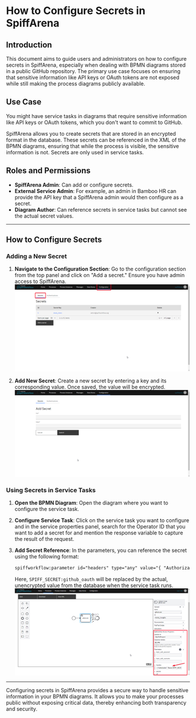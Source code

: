 # How to Configure Secrets in SpiffArena

## Introduction

This document aims to guide users and administrators on how to configure secrets in SpiffArena, especially when dealing with BPMN diagrams stored in a public GitHub repository.
The primary use case focuses on ensuring that sensitive information like API keys or OAuth tokens are not exposed while still making the process diagrams publicly available.

## Use Case

You might have service tasks in diagrams that require sensitive information like API keys or OAuth tokens, which you don't want to commit to GitHub.

SpiffArena allows you to create secrets that are stored in an encrypted format in the database.
These secrets can be referenced in the XML of the BPMN diagrams, ensuring that while the process is visible, the sensitive information is not.
Secrets are only used in service tasks.

## Roles and Permissions

- **SpiffArena Admin**: Can add or configure secrets.
- **External Service Admin**: For example, an admin in Bamboo HR can provide the API key that a SpiffArena admin would then configure as a secret.
- **Diagram Author**: Can reference secrets in service tasks but cannot see the actual secret values.
---

## How to Configure Secrets

### Adding a New Secret

1. **Navigate to the Configuration Section**: Go to the configuration section from the top panel and click on "Add a secret." Ensure you have admin access to SpiffArena.
![Configuration Section](images/Secrets_step_1.png)

2. **Add New Secret**: Create a new secret by entering a key and its corresponding value. Once saved, the value will be encrypted.
![Secrets Section](images/Secrets_step_2.png)

### Using Secrets in Service Tasks

1. **Open the BPMN Diagram**: Open the diagram where you want to configure the service task.

2. **Configure Service Task**: Click on the service task you want to configure and in the service properties panel, search for the Operator ID that you want to add a secret for and mention the response variable to capture the result of the request.

3. **Add Secret Reference**: In the parameters, you can reference the secret using the following format:

    ```xml
    spiffworkflow:parameter id="headers" type="any" value="{ "Authorization": "Bearer SPIFF_SECRET:github_oauth" }"
    ```

    Here, `SPIFF_SECRET:github_oauth` will be replaced by the actual, unencrypted value from the database when the service task runs.
![Secrets Configuration](images/Secrets_configure_2.png)
---

Configuring secrets in SpiffArena provides a secure way to handle sensitive information in your BPMN diagrams.
It allows you to make your processes public without exposing critical data, thereby enhancing both transparency and security.
